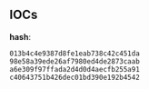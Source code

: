 
## IOCs

__hash__:

```text
013b4c4e9387d8fe1eab738c42c451da
98e58a39ede26af7980ed4de2873caab
a6e309f97ffada2d4d0d4aecfb255a91
c40643751b426dec01bd390e192b4542
```